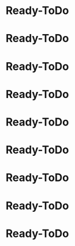 # Ready-ToDo
# Ready-ToDo
# Ready-ToDo
# Ready-ToDo
# Ready-ToDo
# Ready-ToDo
# Ready-ToDo
# Ready-ToDo
# Ready-ToDo
